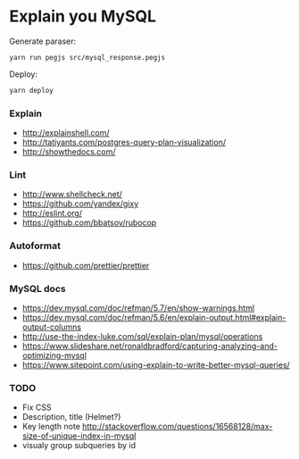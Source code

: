 # Explain you MySQL

Generate paraser:

```
yarn run pegjs src/mysql_response.pegjs
```

Deploy:

```sh
yarn deploy
```

### Explain
- http://explainshell.com/
- http://tatiyants.com/postgres-query-plan-visualization/
- http://showthedocs.com/

### Lint
- http://www.shellcheck.net/
- https://github.com/yandex/gixy
- http://eslint.org/
- https://github.com/bbatsov/rubocop

### Autoformat
- https://github.com/prettier/prettier

### MySQL docs
- https://dev.mysql.com/doc/refman/5.7/en/show-warnings.html
- https://dev.mysql.com/doc/refman/5.6/en/explain-output.html#explain-output-columns
- http://use-the-index-luke.com/sql/explain-plan/mysql/operations
- https://www.slideshare.net/ronaldbradford/capturing-analyzing-and-optimizing-mysql
- https://www.sitepoint.com/using-explain-to-write-better-mysql-queries/

### TODO
- Fix CSS
- Description, title (Helmet?)
- Key length note http://stackoverflow.com/questions/16568128/max-size-of-unique-index-in-mysql
- visualy group subqueries by id

